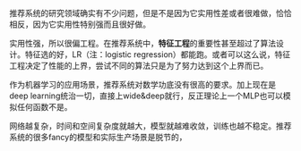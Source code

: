 推荐系统的研究领域确实有不少问题，但是不是因为它实用性差或者很难做，恰恰相反，因为它实用性特别强而且很好做。

实用性强，所以很偏工程。在推荐系统中，**特征工程**的重要性甚至超过了算法设计。特征选的好，LR（注：logistic regression）都能跑。或者可以这么说，特征工程决定了性能的上界，尝试不同的算法只是为了努力达到这个上界而已。



作为机器学习的应用场景，推荐系统对数学功底没有很高的要求。加上现在是deep learning统治一切，直接上wide&deep就行，反正理论上一个MLP也可以模拟任何函数不是。



网络越复杂，时间和空间复杂度就越大，模型就越难收敛，训练也越不稳定。推荐系统的很多fancy的模型和实际生产场景是脱节的，




